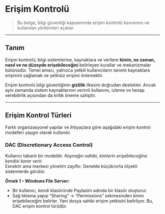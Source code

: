 # Erişim Kontrolü
> Bu belge, bilgi güvenliği kapsamında erişim kontrolü kavramını ve kullanılan yöntemleri açıklar.

---

## Tanım

Erişim kontrolü; bilgi sistemlerine, kaynaklara ve verilere **kimin, ne zaman, nasıl ve ne düzeyde erişebileceğini** belirleyen kurallar ve mekanizmalar bütünüdür.
Temel amacı, yalnızca yetkili kullanıcıların tanımlı kaynaklara erişimini sağlamak ve yetkisiz erişimi önlemektir.

Erişim kontrolü bilgi güvenliğinin **gizlilik** ilkesini doğrudan destekler.
Ancak aynı zamanda sistem kaynaklarının verimli kullanımı, izleme ve hesap verebilirlik açısından da kritik öneme sahiptir.

---

## Erişim Kontrol Türleri
Farklı organizasyonel yapılar ve ihtiyaçlara göre aşağıdaki erişim kontrol modelleri yaygın olarak kullanılır.

### DAC (Discretionary Access Control)
Kullanıcı tabanlı bir modeldir. *Kaynağın sahibi, kimlerin erişebileceğine kendisi karar verir.*<br>
Esnektir ama merkezi yönetim zayıftır. Genelde küçük/orta ölçekli sistemlerde görülür.<br>

**Örnek 1 – Windows File Server:**
- Bir kullanıcı, kendi klasöründe Paylasim adında bir klasör oluşturur.
- Sağ tıklama yapıp “Sharing” → “Permissions” sekmesinden kimin erişebileceğini belirler.
Yani dosya sahibi erişim yetkisini belirliyor. Bu, DAC erişim kontrol türüdür.
